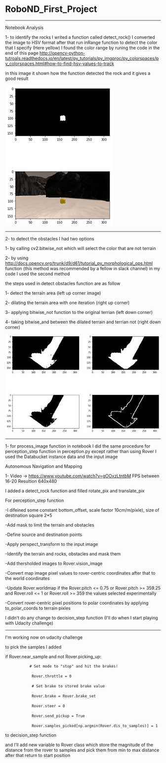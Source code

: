 # RoboND_First_Project
---------------------------------------------

Notebook Analysis

1- to identify the rocks I writed a function called detect_rock() I converted the image to HSV format after that run inRange function to detect the color that I specify (Here yellow) I found the color range by runing the code in the end of this page http://opencv-python-tutroals.readthedocs.io/en/latest/py_tutorials/py_imgproc/py_colorspaces/py_colorspaces.html#how-to-find-hsv-values-to-track

in this image it shown how the function detected the rock and it gives a good result

![Detect Rocks](https://github.com/JafarAbdi/RoboND_First_Project/blob/master/detect_rocks.png?raw=true)

---------------------------------------------

2- to detect the obstacles I had two options 

   1- by calling cv2.bitwise_not which will select the color that are not terrain 

   2- by using http://docs.opencv.org/trunk/d9/d61/tutorial_py_morphological_ops.html function (this method was recommended by a fellow in slack channel)
   in my code I used the second method

the steps used in detect obstacles function are as follow 

   1- detect the terrain area (left up corner image)

   2- dilating the terrain area with one iteration (right up corner)

   3- applying bitwise_not function to the original terrian (left down corner)

   4- taking bitwise_and between the dilated terrain and terrian not (right down corner)

![Detect Obstacles](https://github.com/JafarAbdi/RoboND_First_Project/blob/master/detect_obstacle.png?raw=true)


---------------------------------------------

1- for process_image function in notebook I did the same procedure for perception_step function in perception.py except rather than using Rover I used the Databucket instance data and the input image

Autonomous Navigation and Mapping

1- Video -> https://www.youtube.com/watch?v=gOOxzLtntbM
   FPS between 16-20
   Resultion 640x480

I added a detect_rock function and filled rotate_pix and translate_pix

For perception_step function 

-I difeined some constant bottom_offset, scale factor 10cm/m(pixle), size of destination square 2*5

-Add mask to limit the terrain and obstacles

-Define source and destination points

-Apply perspect_transform to the input image

-Identify the terrain and rocks, obstacles and mask them

-Add thersholded images to Rover.vision_image

-Convert map image pixel values to rover-centric coordinates after that to the world coordinates

-Update Rover.worldmap if the Rover.pitch <= 0.75 or Rover.pitch >= 359.25 and Rover.roll <= 1 or Rover.roll >= 359 the values selected experimentally

-Convert rover-centric pixel positions to polar coordinates by applying to_polar_coords to terrain pixles

I didn't do any change to decision_step function (I'll do when I start playing with Udacity challenge)

---------------------------------------------

I'm working now on udacity challenge 

to pick the samples I added 

if Rover.near_sample and not Rover.picking_up:

               # Set mode to "stop" and hit the brakes!

                Rover.throttle = 0
                
                # Set brake to stored brake value
                
                Rover.brake = Rover.brake_set
                
                Rover.steer = 0
                
                Rover.send_pickup = True
                
                Rover.samples_picked[np.argmin(Rover.dis_to_samples)] = 1


to decision_step function

and I'll add new variable to Rover class which store the magnitude of the distance from the rover to samples and pick them from min to max distance after that return to start position 

